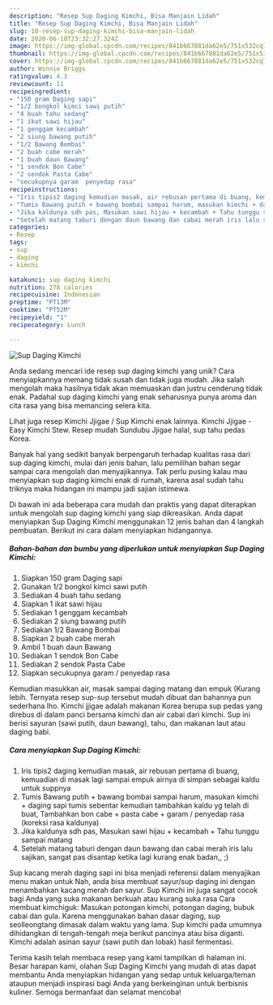 ```yaml
---
description: "Resep Sup Daging Kimchi, Bisa Manjain Lidah"
title: "Resep Sup Daging Kimchi, Bisa Manjain Lidah"
slug: 10-resep-sup-daging-kimchi-bisa-manjain-lidah
date: 2020-06-10T23:32:27.324Z
image: https://img-global.cpcdn.com/recipes/841b667881da62e5/751x532cq70/sup-daging-kimchi-foto-resep-utama.jpg
thumbnail: https://img-global.cpcdn.com/recipes/841b667881da62e5/751x532cq70/sup-daging-kimchi-foto-resep-utama.jpg
cover: https://img-global.cpcdn.com/recipes/841b667881da62e5/751x532cq70/sup-daging-kimchi-foto-resep-utama.jpg
author: Winnie Briggs
ratingvalue: 4.3
reviewcount: 11
recipeingredient:
- "150 gram Daging sapi"
- "1/2 bongkol kimci sawi putih"
- "4 buah tahu sedang"
- "1 ikat sawi hijau"
- "1 genggam kecambah"
- "2 siung bawang putih"
- "1/2 Bawang Bombai"
- "2 buah cabe merah"
- "1 buah daun Bawang"
- "1 sendok Bon Cabe"
- "2 sendok Pasta Cabe"
- "secukupnya garam  penyedap rasa"
recipeinstructions:
- "Iris tipis2 daging kemudian masak, air rebusan pertama di buang, kemuadian di masak lagi sampai empuk airnya di simpan sebagai kaldu untuk suppnya"
- "Tumis Bawang putih + bawang bombai sampai harum, masukan kimchi + daging sapi tumis sebentar kemudian tambahkan kaldu yg telah di buat, Tambahkan bon cabe + pasta cabe + garam / penyedap rasa (koreksi rasa kaldunya)"
- "Jika kaldunya sdh pas, Masukan sawi hijau + kecambah + Tahu tunggu sampai matang"
- "Setelah matang taburi dengan daun bawang dan cabai merah iris lalu sajikan, sangat pas disantap ketika lagi kurang enak badan,, ;)"
categories:
- Resep
tags:
- sup
- daging
- kimchi

katakunci: sup daging kimchi 
nutrition: 278 calories
recipecuisine: Indonesian
preptime: "PT13M"
cooktime: "PT52M"
recipeyield: "1"
recipecategory: Lunch

---
```



![Sup Daging Kimchi](https://img-global.cpcdn.com/recipes/841b667881da62e5/751x532cq70/sup-daging-kimchi-foto-resep-utama.jpg)

Anda sedang mencari ide resep sup daging kimchi yang unik? Cara menyiapkannya memang tidak susah dan tidak juga mudah. Jika salah mengolah maka hasilnya tidak akan memuaskan dan justru cenderung tidak enak. Padahal sup daging kimchi yang enak seharusnya punya aroma dan cita rasa yang bisa memancing selera kita.

Lihat juga resep Kimchi Jjigae / Sup Kimchi enak lainnya. Kimchi Jjigae - Easy Kimchi Stew. Resep mudah Sundubu Jjigae halal, sup tahu pedas Korea.

Banyak hal yang sedikit banyak berpengaruh terhadap kualitas rasa dari sup daging kimchi, mulai dari jenis bahan, lalu pemilihan bahan segar sampai cara mengolah dan menyajikannya. Tak perlu pusing kalau mau menyiapkan sup daging kimchi enak di rumah, karena asal sudah tahu triknya maka hidangan ini mampu jadi sajian istimewa.


Di bawah ini ada beberapa cara mudah dan praktis yang dapat diterapkan untuk mengolah sup daging kimchi yang siap dikreasikan. Anda dapat menyiapkan Sup Daging Kimchi menggunakan 12 jenis bahan dan 4 langkah pembuatan. Berikut ini cara dalam menyiapkan hidangannya.

<!--inarticleads1-->

##### Bahan-bahan dan bumbu yang diperlukan untuk menyiapkan Sup Daging Kimchi:

1. Siapkan 150 gram Daging sapi
1. Gunakan 1/2 bongkol kimci sawi putih
1. Sediakan 4 buah tahu sedang
1. Siapkan 1 ikat sawi hijau
1. Sediakan 1 genggam kecambah
1. Sediakan 2 siung bawang putih
1. Sediakan 1/2 Bawang Bombai
1. Siapkan 2 buah cabe merah
1. Ambil 1 buah daun Bawang
1. Sediakan 1 sendok Bon Cabe
1. Sediakan 2 sendok Pasta Cabe
1. Siapkan secukupnya garam / penyedap rasa


Kemudian masukkan air, masak sampai daging matang dan empuk (Kurang lebih. Ternyata resep sup-sup tersebut mudah dibuat dan bahannya pun sederhana lho. Kimchi jjigae adalah makanan Korea berupa sup pedas yang direbus di dalam panci bersama kimchi dan air cabai dari kimchi. Sup ini berisi sayuran (sawi putih, daun bawang), tahu, dan makanan laut atau daging babi. 

<!--inarticleads2-->

##### Cara menyiapkan Sup Daging Kimchi:

1. Iris tipis2 daging kemudian masak, air rebusan pertama di buang, kemuadian di masak lagi sampai empuk airnya di simpan sebagai kaldu untuk suppnya
1. Tumis Bawang putih + bawang bombai sampai harum, masukan kimchi + daging sapi tumis sebentar kemudian tambahkan kaldu yg telah di buat, Tambahkan bon cabe + pasta cabe + garam / penyedap rasa (koreksi rasa kaldunya)
1. Jika kaldunya sdh pas, Masukan sawi hijau + kecambah + Tahu tunggu sampai matang
1. Setelah matang taburi dengan daun bawang dan cabai merah iris lalu sajikan, sangat pas disantap ketika lagi kurang enak badan,, ;)


Sup kacang merah daging sapi ini bisa menjadi referensi dalam menyajikan menu makan untuk Nah, anda bisa membuat sayur/sup daging ini dengan menambahkan kacang merah dan sayur. Sup Kimchi ini juga sangat cocok bagi Anda yang suka makanan berkuah atau kurang suka rasa Cara membuat kimchiguk: Masukan potongan kimchi, potongan daging, bubuk cabai dan gula. Karena menggunakan bahan dasar daging, sup seolleongtang dimasak dalam waktu yang lama. Sup kimchi pada umumnya dihidangkan di tengah-tengah meja berikut pancinya atau bisa diganti. Kimchi adalah asinan sayur (sawi putih dan lobak) hasil fermentasi. 

Terima kasih telah membaca resep yang kami tampilkan di halaman ini. Besar harapan kami, olahan Sup Daging Kimchi yang mudah di atas dapat membantu Anda menyiapkan hidangan yang sedap untuk keluarga/teman ataupun menjadi inspirasi bagi Anda yang berkeinginan untuk berbisnis kuliner. Semoga bermanfaat dan selamat mencoba!
